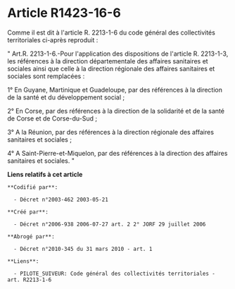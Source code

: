 # Article R1423-16-6

Comme il est dit à l'article R. 2213-1-6 du code général des collectivités territoriales ci-après reproduit : 

" Art.R. 2213-1-6.-Pour l'application des dispositions de l'article R. 2213-1-3, les références à la direction départementale
des affaires sanitaires et sociales ainsi que celle à la direction régionale des affaires sanitaires et sociales sont
remplacées : 

1° En Guyane, Martinique et Guadeloupe, par des références à la direction de la santé et du développement social ; 

2° En Corse, par des références à la direction de la solidarité et de la santé de Corse et de Corse-du-Sud ; 

3° A la Réunion, par des références à la direction régionale des affaires sanitaires et sociales ; 

4° A Saint-Pierre-et-Miquelon, par des références à la direction des affaires sanitaires et sociales. "

**Liens relatifs à cet article**

	**Codifié par**:

	  - Décret n°2003-462 2003-05-21

	**Créé par**:

	  - Décret n°2006-938 2006-07-27 art. 2 2° JORF 29 juillet 2006

	**Abrogé par**:

	  - Décret n°2010-345 du 31 mars 2010 - art. 1

	**Liens**:

	  - PILOTE_SUIVEUR: Code général des collectivités territoriales - art. R2213-1-6
